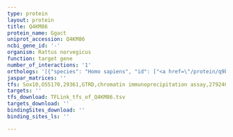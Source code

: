 ```yaml
---
type: protein
layout: protein
title: Q4KM86
protein_name: Ggact
uniprot_accession: Q4KM86
ncbi_gene_id: '-'
organism: Rattus norvegicus
function: target gene
number_of_interactions: '1'
orthologs: '[{"species": "Homo sapiens", "id": ["<a href=\"/protein/q9bvm4\">Q9BVM4</a>"]}, {"species": "Danio rerio", "id": ["A3KNL6", "Q66I06"]}, {"species": "Mus musculus", "id": ["<a href=\"/protein/q923b0\">Q923B0</a>"]}, {"species": "Caenorhabditis elegans", "id": ["<a href=\"/protein/q65zk1\">Q65ZK1</a>"]}, {"species": "Drosophila melanogaster", "id": ["<a href=\"/protein/q9w0y1\">Q9W0Y1</a>"]}]'
jaspar_matrices: ''
tfs: Sox10,O55170,29361,GTRD,chromatin immunoprecipitation assay,27924024%5Buid%5D,No
targets: ''
tfs_download: TFLink_tfs_of_Q4KM86.tsv
targets_download: ''
bindingSites_download: ''
binding_sites_ls: ''

---
```

